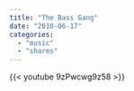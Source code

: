 ```yaml
---
title: "The Bass Gang"
date: "2010-06-17"
categories:
  - "music"
  - "shares"
---
```


{{< youtube 9zPwcwg9z58 >}}
